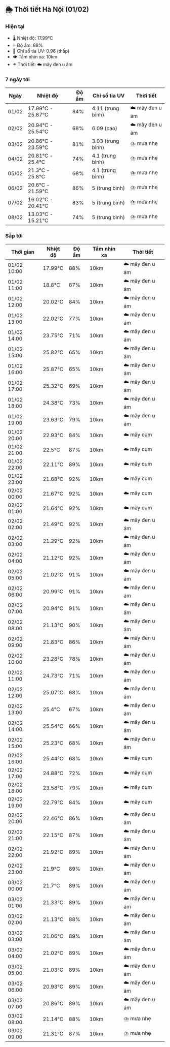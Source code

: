 ## 🌦️ Thời tiết Hà Nội (01/02)

### Hiện tại

- 🌡️ Nhiệt độ: 17.99℃
- 💦 Độ ẩm: 88%
- 🌟 Chỉ số tia UV: 0.96 (thấp)
- 👁️ Tầm nhìn xa: 10km
- ☂️ Thời tiết: ☁️ mây đen u ám

### 7 ngày tới

| Ngày | Nhiệt độ | Độ ẩm | Chỉ số tia UV | Thời tiết |
| --- | --- | --- | --- | --- |
| 01/02 | 17.99℃ - 25.87℃ | 84% | 4.11 (trung bình) | ☁️ mây đen u ám |
| 02/02 | 20.94℃ - 25.54℃ | 68% | 6.09 (cao) | ☁️ mây đen u ám |
| 03/02 | 20.86℃ - 23.59℃ | 81% | 3.03 (trung bình) | ⛈️ mưa nhẹ |
| 04/02 | 20.81℃ - 25.4℃ | 74% | 4.1 (trung bình) | ⛈️ mưa nhẹ |
| 05/02 | 21.3℃ - 25.8℃ | 68% | 4.1 (trung bình) | ⛈️ mưa nhẹ |
| 06/02 | 20.6℃ - 21.59℃ | 86% | 5 (trung bình) | ⛈️ mưa nhẹ |
| 07/02 | 16.02℃ - 20.41℃ | 83% | 5 (trung bình) | ⛈️ mưa nhẹ |
| 08/02 | 13.03℃ - 15.21℃ | 74% | 5 (trung bình) | ⛈️ mưa nhẹ |

### Sắp tới

| Thời gian | Nhiệt độ | Độ ẩm | Tầm nhìn xa | Thời tiết |
| --- | --- | --- | --- | --- |
| 01/02 10:00 | 17.99℃ | 88% | 10km | ☁️ mây đen u ám |
| 01/02 11:00 | 18.8℃ | 87% | 10km | ☁️ mây đen u ám |
| 01/02 12:00 | 20.02℃ | 84% | 10km | ☁️ mây đen u ám |
| 01/02 13:00 | 22.02℃ | 77% | 10km | ☁️ mây đen u ám |
| 01/02 14:00 | 23.75℃ | 71% | 10km | ☁️ mây đen u ám |
| 01/02 15:00 | 25.82℃ | 65% | 10km | ☁️ mây đen u ám |
| 01/02 16:00 | 25.87℃ | 65% | 10km | ☁️ mây đen u ám |
| 01/02 17:00 | 25.32℃ | 69% | 10km | ☁️ mây đen u ám |
| 01/02 18:00 | 24.38℃ | 73% | 10km | ☁️ mây đen u ám |
| 01/02 19:00 | 23.63℃ | 79% | 10km | ☁️ mây đen u ám |
| 01/02 20:00 | 22.93℃ | 84% | 10km | ☁️ mây cụm |
| 01/02 21:00 | 22.5℃ | 87% | 10km | ☁️ mây cụm |
| 01/02 22:00 | 22.11℃ | 89% | 10km | ☁️ mây cụm |
| 01/02 23:00 | 21.68℃ | 92% | 10km | ☁️ mây cụm |
| 02/02 00:00 | 21.67℃ | 92% | 10km | ☁️ mây cụm |
| 02/02 01:00 | 21.64℃ | 92% | 10km | ☁️ mây cụm |
| 02/02 02:00 | 21.49℃ | 92% | 10km | ☁️ mây đen u ám |
| 02/02 03:00 | 21.29℃ | 92% | 10km | ☁️ mây đen u ám |
| 02/02 04:00 | 21.12℃ | 92% | 10km | ☁️ mây đen u ám |
| 02/02 05:00 | 21.02℃ | 91% | 10km | ☁️ mây đen u ám |
| 02/02 06:00 | 20.99℃ | 91% | 10km | ☁️ mây đen u ám |
| 02/02 07:00 | 20.94℃ | 91% | 10km | ☁️ mây đen u ám |
| 02/02 08:00 | 21.13℃ | 90% | 10km | ☁️ mây đen u ám |
| 02/02 09:00 | 21.83℃ | 86% | 10km | ☁️ mây đen u ám |
| 02/02 10:00 | 23.28℃ | 78% | 10km | ☁️ mây đen u ám |
| 02/02 11:00 | 24.73℃ | 71% | 10km | ☁️ mây đen u ám |
| 02/02 12:00 | 25.07℃ | 68% | 10km | ☁️ mây đen u ám |
| 02/02 13:00 | 25.4℃ | 67% | 10km | ☁️ mây đen u ám |
| 02/02 14:00 | 25.54℃ | 66% | 10km | ☁️ mây đen u ám |
| 02/02 15:00 | 25.23℃ | 68% | 10km | ☁️ mây đen u ám |
| 02/02 16:00 | 25.44℃ | 68% | 10km | ☁️ mây cụm |
| 02/02 17:00 | 24.88℃ | 72% | 10km | ☁️ mây cụm |
| 02/02 18:00 | 23.58℃ | 79% | 10km | ☁️ mây cụm |
| 02/02 19:00 | 22.79℃ | 84% | 10km | ☁️ mây cụm |
| 02/02 20:00 | 22.46℃ | 86% | 10km | ☁️ mây đen u ám |
| 02/02 21:00 | 22.15℃ | 87% | 10km | ☁️ mây đen u ám |
| 02/02 22:00 | 21.92℃ | 89% | 10km | ☁️ mây đen u ám |
| 02/02 23:00 | 21.9℃ | 89% | 10km | ☁️ mây đen u ám |
| 03/02 00:00 | 21.7℃ | 89% | 10km | ☁️ mây đen u ám |
| 03/02 01:00 | 21.33℃ | 89% | 10km | ☁️ mây đen u ám |
| 03/02 02:00 | 21.13℃ | 88% | 10km | ☁️ mây đen u ám |
| 03/02 03:00 | 21.06℃ | 89% | 10km | ☁️ mây đen u ám |
| 03/02 04:00 | 21.02℃ | 89% | 10km | ☁️ mây đen u ám |
| 03/02 05:00 | 21.03℃ | 89% | 10km | ☁️ mây đen u ám |
| 03/02 06:00 | 20.93℃ | 89% | 10km | ☁️ mây đen u ám |
| 03/02 07:00 | 20.86℃ | 89% | 10km | ☁️ mây đen u ám |
| 03/02 08:00 | 21.14℃ | 88% | 10km | ⛈️ mưa nhẹ |
| 03/02 09:00 | 21.31℃ | 87% | 10km | ⛈️ mưa nhẹ |
